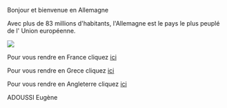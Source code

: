Bonjour et bienvenue en Allemagne

Avec plus de 83 millions d'habitants, l'Allemagne est le pays le plus peuplé de l' Union européenne.

<img src="https://media.routard.com/image/23/3/hambourg.1554233.jpg"/>

Pour vous rendre en France cliquez  <a href="/france.md">ici</a>

Pour vous rendre en Grece cliquez  <a href="/grece.md">ici</a>

Pour vous rendre en Angleterre cliquez  <a href="/angleterre.md">ici</a>



ADOUSSI Eugène

